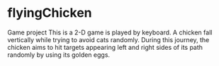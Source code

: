 # flyingChicken
Game project 
This is a 2-D game is played by keyboard.  A chicken fall vertically while trying to avoid cats randomly.
During this journey, the chicken aims to hit targets appearing left and right sides of its path randomly by using its golden eggs. 
